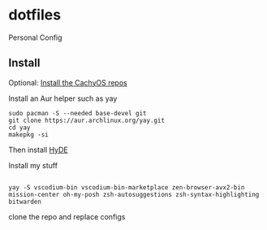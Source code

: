 # dotfiles
Personal Config

## Install
Optional: [Install the CachyOS repos](https://wiki.cachyos.org/features/optimized_repos/)

Install an Aur helper such as yay

```
sudo pacman -S --needed base-devel git
git clone https://aur.archlinux.org/yay.git
cd yay
makepkg -si
```
Then install [HyDE](https://github.com/prasanthrangan/hyprdots)



Install my stuff
```

yay -S vscodium-bin vscodium-bin-marketplace zen-browser-avx2-bin mission-center oh-my-posh zsh-autosuggestions zsh-syntax-highlighting bitwarden

```

clone the repo and replace configs
